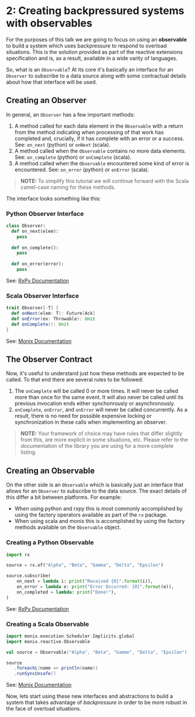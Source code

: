 # 2: Creating backpressured systems with observables

For the purposes of this talk we are going to focus on using an **observable** to
build a system which uses backpressure to respond to overload situations. This is
the solution provided as part of the reactive extensions specification and is, as
a result, available in a wide varity of languages.

So, what is an `Observable`? At its core it's basically an interface for an `Observer`
to subscribe to a data source along with some contractual details about how that
interface will be used.

## Creating an Observer

In general, an `Observer` has a few important methods:

1. A method called for each data element in the `Observable` with a return from
   the method indicating when processing of that work has completed and, crucially,
   if it has complete with an error or a success. See: `on_next` (python) or `onNext` (scala).
2. A method called when the `Observable` contains no more data elements. See: `on_complete`
   (python) or `onComplete` (scala).
3. A method called when the `Observable` encountered some kind of error is encountered. See:
   `on_error` (python) or `onError` (scala).

> **NOTE:** To simplify this tutorial we will continue forward with the Scala camel-case naming
> for these methods.

The interface looks something like this:

### Python Observer Interface
```python
class Observer:
  def on_next(elem):
    pass
  
  def on_complete(): 
    pass
  
  def on_error(error):
    pass
```

See: [RxPy Documentation](https://rxpy.readthedocs.io/en/latest/get_started.html#get-started)

### Scala Observer Interface

```scala
trait Observer[-T] {
  def onNext(elem: T): Future[Ack]
  def onError(ex: Throwable): Unit
  def onComplete(): Unit
}
```

See: [Monix Documentation](https://monix.io/docs/3x/reactive/observable.html#observable-contract)

## The Observer Contract

Now, it's useful to understand just how these methods are expected to be called. To that end
there are several rules to be followed:

1. The `onComplete` will be called 0 or more times. It will never be called more than once for the
   same event. It will also never be called until its previous invocation ends either synchonrously
   or asynchronously.
2. `onComplete`, `onError`, and `onError` will never be called concurrently. As a result, there is
   no need for possible expensive locking or synchronization in these calls when implementing an observer.

> **NOTE:** Your framework of choice may have rules that differ slightly from this, are more explicit in
> some situations, etc. Please refer to the documentation of the library you are using for a more complete
> listing.

## Creating an Observable

On the other side is an `Observable` which is basically just an interface that allows for an `Observer`
to subscribe to the data source. The exact details of this differ a bit between platforms. For example:

* When using python and rxpy this is most commonly accomplished by using the factory operators available
  as part of the `rx` package.
* When using scala and monix this is accomplished by using the factory methods available on the `Observable`
  object.

### Creating a Python Observable

```python
import rx

source = rx.of("Alpha", "Beta", "Gamma", "Delta", "Epsilon")

source.subscribe(
    on_next = lambda i: print("Received {0}".format(i)),
    on_error = lambda e: print("Error Occurred: {0}".format(e)),
    on_completed = lambda: print("Done!"),
)
```

See: [RxPy Documentation](https://rxpy.readthedocs.io/en/latest/get_started.html)

### Creating a Scala Observable

```scala
import monix.execution.Scheduler.Implicits.global
import monix.reactive.Observable

val source = Observable("Alpha", "Beta", "Gamme", "Delta", "Epsilon")

source
   .foreachL(name => println(name))
   .runSyncUnsafe()

```

See: [Monix Documentation](https://monix.io/docs/3x/reactive/observable.html#building-an-observable)

Now, lets start using these new interfaces and abstractions to build a system that takes advantage of
*backpressure* in order to be more robust in the face of overload situations.
